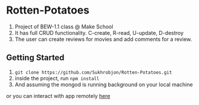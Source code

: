 # Rotten-Potatoes

1. Project of BEW-1.1 class @ Make School 
2. It has full CRUD functionality. C-create, R-read, U-update, D-destroy
3. The user can create reviews for movies and add comments for a review.


## Getting Started

1. `git clone https://github.com/Sukhrobjon/Rotten-Potatoes.git`
2. inside the project, run `npm install`
3. And assuming the mongod is running background on your local machine

or you can interact with app remotely [here](https://powerful-spire-74601.herokuapp.com/)


